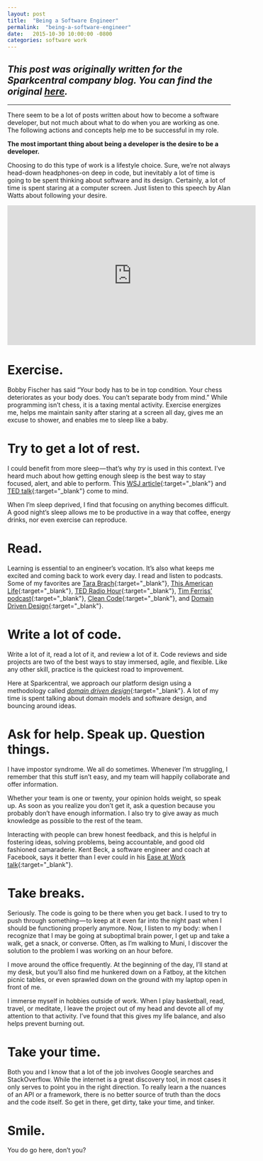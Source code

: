 ```yaml
---
layout: post
title:  "Being a Software Engineer"
permalink:  "being-a-software-engineer"
date:   2015-10-30 10:00:00 -0800
categories: software work
---
```

*This post was originally written for the Sparkcentral company blog. You can find the original [here](http://www.sparkcentral.com/blog/being-a-software-engineer-2/).*
---
---

There seem to be a lot of posts written about how to become a software developer, but not much about what to do when you are working as one. The following actions and concepts help me to be successful in my role.

**The most important thing about being a developer is the desire to be a developer.**

Choosing to do this type of work is a lifestyle choice. Sure, we’re not always head-down headphones-on deep in code, but inevitably a lot of time is going to be spent thinking about software and its design. Certainly, a lot of time is spent staring at a computer screen. Just listen to this speech by Alan Watts about following your desire.

<center><iframe width="560" height="315" src="https://www.youtube.com/embed/VPCp5xsP-vk" frameborder="0" allowfullscreen></iframe></center>

# Exercise.
Bobby Fischer has said “Your body has to be in top condition. Your chess deteriorates as your body does. You can’t separate body from mind.” While programming isn’t chess, it is a taxing mental activity. Exercise energizes me, helps me maintain sanity after staring at a screen all day, gives me an excuse to shower, and enables me to sleep like a baby.

# Try to get a lot of rest.
I could benefit from more sleep — that’s why _try_ is used in this context. I’ve heard much about how getting enough sleep is the best way to stay focused, alert, and able to perform. This [WSJ article](http://www.wsj.com/articles/SB923008887262090895){:target="_blank"} and [TED talk](https://www.ted.com/talks/jeff_iliff_one_more_reason_to_get_a_good_night_s_sleep?language=en){:target="_blank"} come to mind.

When I’m sleep deprived, I find that focusing on anything becomes difficult. A good night’s sleep allows me to be productive in a way that coffee, energy drinks, nor even exercise can reproduce.

# Read.
Learning is essential to an engineer’s vocation. It’s also what keeps me excited and coming back to work every day. I read and listen to podcasts. Some of my favorites are [Tara Brach](https://www.tarabrach.com/guided-meditations/){:target="_blank"}, [This American Life](http://www.thisamericanlife.org/){:target="_blank"}, [TED Radio Hour](http://www.npr.org/programs/ted-radio-hour/?showDate=2015-08-07){:target="_blank"}, [Tim Ferriss’ podcast](http://fourhourworkweek.com/podcast/){:target="_blank"}, [Clean Code](https://www.amazon.com/Clean-Code-Handbook-Software-Craftsmanship/dp/0132350882?ie=UTF8&keywords=clean%20code&qid=1439489512&ref_=sr_1_1&s=books&sr=1-1){:target="_blank"}, and [Domain Driven Design](https://www.amazon.com/Domain-Driven-Design-Tackling-Complexity-Software/dp/0321125215?ie=UTF8&*Version*=1&*entries*=0){:target="_blank"}.

# Write a lot of code.
Write a lot of it, read a lot of it, and review a lot of it. Code reviews and side projects are two of the best ways to stay immersed, agile, and flexible. Like any other skill, practice is the quickest road to improvement.

Here at Sparkcentral, we approach our platform design using a methodology called [_domain driven design_](https://en.wikipedia.org/wiki/Domain-driven_design){:target="_blank"}. A lot of my time is spent talking about domain models and software design, and bouncing around ideas.

# Ask for help. Speak up. Question things.
I have impostor syndrome. We all do sometimes. Whenever I’m struggling, I remember that this stuff isn’t easy, and my team will happily collaborate and offer information.

Whether your team is one or twenty, your opinion holds weight, so speak up. As soon as you realize you don’t get it, ask a question because you probably don’t have enough information. I also try to give away as much knowledge as possible to the rest of the team.

Interacting with people can brew honest feedback, and this is helpful in fostering ideas, solving problems, being accountable, and good old fashioned camaraderie. Kent Beck, a software engineer and coach at Facebook, says it better than I ever could in his [Ease at Work talk](https://www.infoq.com/presentations/self-image){:target="_blank"}.

# Take breaks.
Seriously. The code is going to be there when you get back. I used to try to push through something — to keep at it even far into the night past when I should be functioning properly anymore. Now, I listen to my body: when I recognize that I may be going at suboptimal brain power, I get up and take a walk, get a snack, or converse. Often, as I’m walking to Muni, I discover the solution to the problem I was working on an hour before.

I move around the office frequently. At the beginning of the day, I’ll stand at my desk, but you’ll also find me hunkered down on a Fatboy, at the kitchen picnic tables, or even sprawled down on the ground with my laptop open in front of me.

I immerse myself in hobbies outside of work. When I play basketball, read, travel, or meditate, I leave the project out of my head and devote all of my attention to that activity. I’ve found that this gives my life balance, and also helps prevent burning out.

# Take your time.
Both you and I know that a lot of the job involves Google searches and StackOverflow. While the internet is a great discovery tool, in most cases it only serves to point you in the right direction. To really learn a the nuances of an API or a framework, there is no better source of truth than the docs and the code itself. So get in there, get dirty, take your time, and tinker.

# Smile.
You do go here, don’t you?
